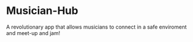 # Musician-Hub
A revolutionary app that allows musicians to connect in a safe enviroment and meet-up and jam!
